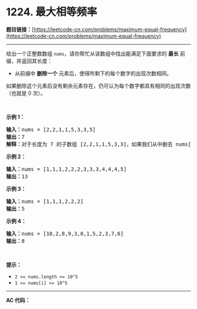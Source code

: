# 1224. 最大相等频率

**题目链接：**[https://leetcode-cn.com/problems/maximum-equal-frequency](https://leetcode-cn.com/problems/maximum-equal-frequency)

---

<div class="content__1Y2H">
 <div class="notranslate">
  <p>给出一个正整数数组&nbsp;<code>nums</code>，请你帮忙从该数组中找出能满足下面要求的 <strong>最长</strong> 前缀，并返回其长度：</p> 
  <ul> 
   <li>从前缀中 <strong>删除一个</strong> 元素后，使得所剩下的每个数字的出现次数相同。</li> 
  </ul> 
  <p>如果删除这个元素后没有剩余元素存在，仍可认为每个数字都具有相同的出现次数（也就是 0 次）。</p> 
  <p>&nbsp;</p> 
  <p><strong>示例 1：</strong></p> 
  <pre class="language-text"><strong>输入：</strong>nums = [2,2,1,1,5,3,3,5]
<strong>输出：</strong>7
<strong>解释：</strong>对于长度为 7 的子数组 [2,2,1,1,5,3,3]，如果我们从中删去 nums[4]=5，就可以得到 [2,2,1,1,3,3]，里面每个数字都出现了两次。
</pre> 
  <p><strong>示例 2：</strong></p> 
  <pre class="language-text"><strong>输入：</strong>nums = [1,1,1,2,2,2,3,3,3,4,4,4,5]
<strong>输出：</strong>13
</pre> 
  <p><strong>示例 3：</strong></p> 
  <pre class="language-text"><strong>输入：</strong>nums = [1,1,1,2,2,2]
<strong>输出：</strong>5
</pre> 
  <p><strong>示例 4：</strong></p> 
  <pre class="language-text"><strong>输入：</strong>nums = [10,2,8,9,3,8,1,5,2,3,7,6]
<strong>输出：</strong>8
</pre> 
  <p>&nbsp;</p> 
  <p><strong>提示：</strong></p> 
  <ul> 
   <li><code>2 &lt;= nums.length &lt;= 10^5</code></li> 
   <li><code>1 &lt;= nums[i] &lt;= 10^5</code></li> 
  </ul> 
 </div>
</div>

---

**AC 代码：**

```java

```